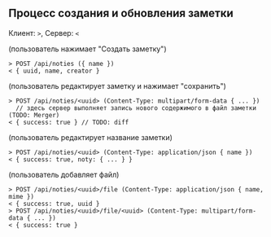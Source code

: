 ## Процесс создания и обновления заметки

Клиент: `>`, Сервер: `<`

(пользователь нажимает "Создать заметку")

```
> POST /api/noties ({ name })
< { uuid, name, creator }
```

(пользователь редактирует заметку и нажимает "сохранить")

```
> POST /api/noties/<uuid> (Content-Type: multipart/form-data { ... })
  // здесь сервер выполняет запись нового содержимого в файл заметки (TODO: Merger)
< { success: true } // TODO: diff
```

(пользователь редактирует название заметки)

```
> POST /api/noties/<uuid> (Content-Type: application/json { name })
< { success: true, noty: { ... } }
```

(пользователь добавляет файл)

```
> POST /api/noties/<uuid>/file (Content-Type: application/json { name, mime })
< { success: true, uuid }
> POST /api/noties/<uuid>/file/<uuid> (Content-Type: multipart/form-data { ... })
< { success: true }
```
